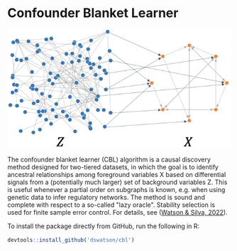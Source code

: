 # Confounder Blanket Learner
![](splash.png)

The confounder blanket learner (CBL) algorithm is a causal discovery method designed for two-tiered datasets, in which the goal is to identify ancestral relationships among foreground variables X based on differential signals from a (potentially much larger) set of background variables Z. This is useful whenever a partial order on subgraphs is known, e.g. when using genetic data to infer regulatory networks. The method is sound and complete with respect to a so-called "lazy oracle". Stability selection is used for finite sample error control. For details, see ([Watson & Silva, 2022](https://arxiv.org/abs/2205.05715)).  

To install the package directly from GitHub, run the following in R:
``` r
devtools::install_github('dswatson/cbl')
```